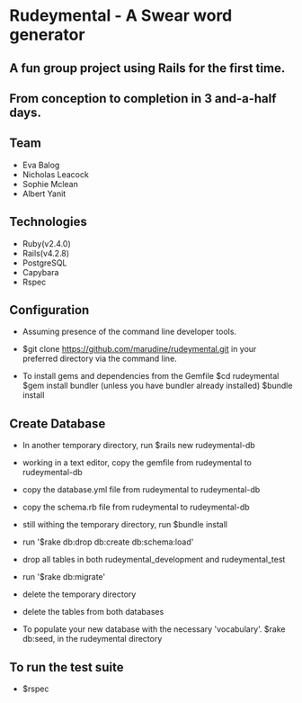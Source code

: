 # Rudeymental - A Swear word generator

## A fun group project using Rails for the first time.
## From conception to completion in 3 and-a-half days.

## Team

- Eva Balog
- Nicholas Leacock
- Sophie Mclean
- Albert Yanit


## Technologies

- Ruby(v2.4.0)
- Rails(v4.2.8)
- PostgreSQL
- Capybara
- Rspec


## Configuration

- Assuming presence of the command line developer tools.

- $git clone https://github.com/marudine/rudeymental.git in your preferred directory via the command line.

- To install gems and dependencies from the Gemfile
$cd rudeymental
$gem install bundler (unless you have bundler already installed)
$bundle install

## Create Database

- In another temporary directory, run $rails new rudeymental-db
- working in a text editor, copy the gemfile from rudeymental to rudeymental-db
- copy the database.yml file from rudeymental to rudeymental-db
- copy the schema.rb file from rudeymental to rudeymental-db
- still withing the temporary directory, run $bundle install
- run '$rake db:drop db:create db:schema:load'
- drop all tables in both rudeymental_development and rudeymental_test
- run '$rake db:migrate'
- delete the temporary directory
- delete the tables from both databases

- To populate your new database with the necessary 'vocabulary'.
$rake db:seed, in the rudeymental directory


## To run the test suite

- $rspec
